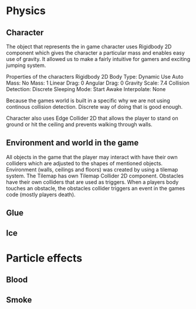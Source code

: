 # Physics

## Character

The object that represents the in game character uses Rigidbody 2D component which gives the character a particular mass and enables easy use of gravity.
It allowed us to make a fairly intuitive for gamers and exciting jumping system. 

Properties of the characters Rigidbody 2D
Body Type: Dynamic
Use Auto Mass: No
Mass: 1
Linear Drag: 0
Angular Drag: 0
Gravity Scale: 7.4
Collision Detection: Discrete
Sleeping Mode: Start Awake
Interpolate: None

Because the games world is built in a specific why we are not using continous collision detection. Discrete way of doing that is good enough.

Character also uses Edge Collider 2D that allows the player to stand on ground or hit the ceiling and prevents walking through walls.

## Environment and world in the game

All objects in the game that the player may interact with have their own colliders which are adjusted to the shapes of mentioned objects. 
Environment (walls, ceilings and floors) was created by using a tilemap system. The Tilemap has own Tilemap Collider 2D component.
Obstacles have their own colliders that are used as triggers. When a players body touches an obstacle, the obstacles collider triggers an event in the games code (mostly players death).

## Glue

## Ice

# Particle effects

## Blood

## Smoke
